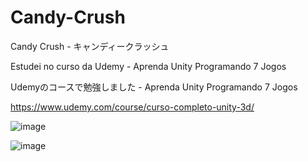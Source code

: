 # Candy-Crush
Candy Crush - キャンディークラッシュ

Estudei no curso da Udemy - Aprenda Unity Programando 7 Jogos

Udemyのコースで勉強しました - Aprenda Unity Programando 7 Jogos

https://www.udemy.com/course/curso-completo-unity-3d/

![image](https://user-images.githubusercontent.com/47865897/119912270-80caa900-bf31-11eb-80dd-e295b2ed8791.png)

![image](https://user-images.githubusercontent.com/47865897/119912291-8a541100-bf31-11eb-9f1b-f4d299910a86.png)
